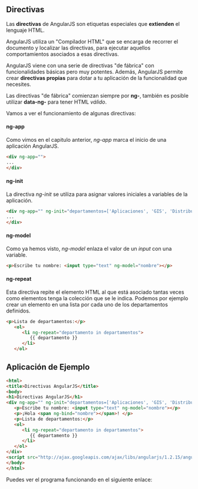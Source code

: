 ## Directivas ##
Las **directivas** de AngularJS son etiquetas especiales que **extienden** el lenguaje HTML. 

AngularJS utiliza un "Compilador HTML" que se encarga de recorrer el documento y localizar las directivas, para ejecutar aquellos comportamientos asociados a esas directivas.

AngularJS viene con una serie de directivas "de fábrica" con funcionalidades básicas pero muy potentes. Además, AngularJS permite crear **directivas propias** para dotar a tu aplicación de la funcionalidad que necesites.

Las directivas "de fábrica" comienzan siempre por **ng-**, también es posible utilizar **data-ng-** para tener HTML *válido*.

Vamos a ver el funcionamiento de algunas directivas:

#### ng-app ####
Como vimos en el capitulo anterior, *ng-app* marca el inicio de una aplicación AngularJS.
```HTML
<div ng-app="">
...
</div>
```

#### ng-init ####
La directiva *ng-init* se utiliza para asignar valores iniciales a variables de la aplicación.
```HTML
<div ng-app="" ng-init="departamentos=['Aplicaciones', 'GIS', 'Distribuciones']">
...
</div>
```

#### ng-model ####
Como ya hemos visto, *ng-model* enlaza el valor de un *input* con una variable.
```HTML
<p>Escribe tu nombre: <input type="text" ng-model="nombre"></p>
```

#### ng-repeat ####
Esta directiva repite el elemento HTML al que está asociado tantas veces como elementos tenga la colección que se le indica.
Podemos por ejemplo crear un elemento en una lista por cada uno de los departamentos definidos.
```HTML
<p>Lista de departamentos:</p>
   <ol>
      <li ng-repeat="departamento in departamentos">
         {{ departamento }}
      </li>
   </ol>
```

## Aplicación de Ejemplo ##
```HTML
<html>
<title>Directivas AngularJS</title>
<body>
<h1>Directivas AngularJS</h1>
<div ng-app="" ng-init="departamentos=['Aplicaciones', 'GIS', 'Distribuciones']">
   <p>Escribe tu nombre: <input type="text" ng-model="nombre"></p>
   <p>¡Hola <span ng-bind="nombre"></span>! </p>
   <p>Lista de departamentos:</p>
   <ol>
      <li ng-repeat="departamento in departamentos">
         {{ departamento }}
      </li>
   </ol>
</div>
<script src="http://ajax.googleapis.com/ajax/libs/angularjs/1.2.15/angular.min.js"></script>
</body>
</html>
```

Puedes ver el programa funcionando en el siguiente enlace:

